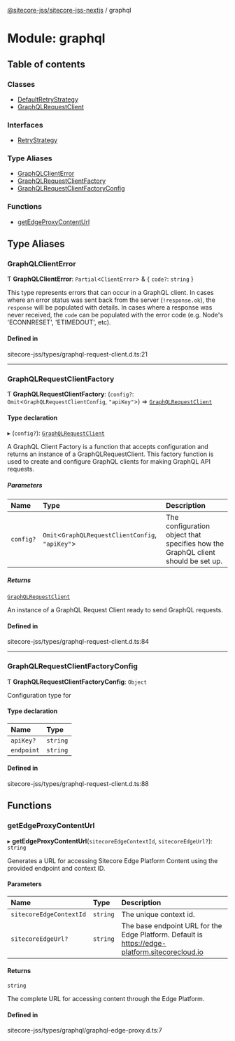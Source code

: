 [@sitecore-jss/sitecore-jss-nextjs](../README.md) / graphql

# Module: graphql

## Table of contents

### Classes

- [DefaultRetryStrategy](../classes/graphql.DefaultRetryStrategy.md)
- [GraphQLRequestClient](../classes/graphql.GraphQLRequestClient.md)

### Interfaces

- [RetryStrategy](../interfaces/graphql.RetryStrategy.md)

### Type Aliases

- [GraphQLClientError](graphql.md#graphqlclienterror)
- [GraphQLRequestClientFactory](graphql.md#graphqlrequestclientfactory)
- [GraphQLRequestClientFactoryConfig](graphql.md#graphqlrequestclientfactoryconfig)

### Functions

- [getEdgeProxyContentUrl](graphql.md#getedgeproxycontenturl)

## Type Aliases

### GraphQLClientError

Ƭ **GraphQLClientError**: `Partial`\<`ClientError`\> & \{ `code?`: `string`  }

This type represents errors that can occur in a GraphQL client.
In cases where an error status was sent back from the server (`!response.ok`), the `response` will be populated with details. In cases where a response was never received, the `code` can be populated with the error code (e.g. Node's 'ECONNRESET', 'ETIMEDOUT', etc).

#### Defined in

sitecore-jss/types/graphql-request-client.d.ts:21

___

### GraphQLRequestClientFactory

Ƭ **GraphQLRequestClientFactory**: (`config?`: `Omit`\<`GraphQLRequestClientConfig`, ``"apiKey"``\>) => [`GraphQLRequestClient`](../classes/graphql.GraphQLRequestClient.md)

#### Type declaration

▸ (`config?`): [`GraphQLRequestClient`](../classes/graphql.GraphQLRequestClient.md)

A GraphQL Client Factory is a function that accepts configuration and returns an instance of a GraphQLRequestClient.
This factory function is used to create and configure GraphQL clients for making GraphQL API requests.

##### Parameters

| Name | Type | Description |
| :------ | :------ | :------ |
| `config?` | `Omit`\<`GraphQLRequestClientConfig`, ``"apiKey"``\> | The configuration object that specifies how the GraphQL client should be set up. |

##### Returns

[`GraphQLRequestClient`](../classes/graphql.GraphQLRequestClient.md)

An instance of a GraphQL Request Client ready to send GraphQL requests.

#### Defined in

sitecore-jss/types/graphql-request-client.d.ts:84

___

### GraphQLRequestClientFactoryConfig

Ƭ **GraphQLRequestClientFactoryConfig**: `Object`

Configuration type for

#### Type declaration

| Name | Type |
| :------ | :------ |
| `apiKey?` | `string` |
| `endpoint` | `string` |

#### Defined in

sitecore-jss/types/graphql-request-client.d.ts:88

## Functions

### getEdgeProxyContentUrl

▸ **getEdgeProxyContentUrl**(`sitecoreEdgeContextId`, `sitecoreEdgeUrl?`): `string`

Generates a URL for accessing Sitecore Edge Platform Content using the provided endpoint and context ID.

#### Parameters

| Name | Type | Description |
| :------ | :------ | :------ |
| `sitecoreEdgeContextId` | `string` | The unique context id. |
| `sitecoreEdgeUrl?` | `string` | The base endpoint URL for the Edge Platform. Default is https://edge-platform.sitecorecloud.io |

#### Returns

`string`

The complete URL for accessing content through the Edge Platform.

#### Defined in

sitecore-jss/types/graphql/graphql-edge-proxy.d.ts:7
